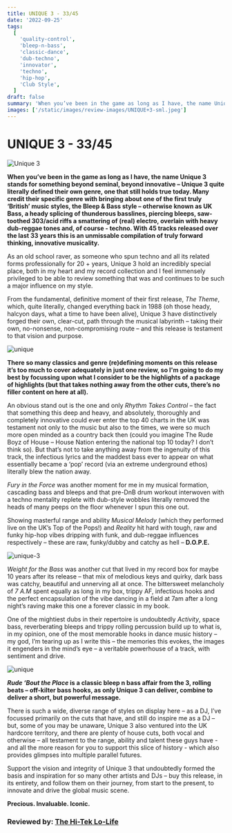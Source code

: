 ```yaml
---
title: UNIQUE 3 - 33/45
date: '2022-09-25'
tags:
  [
    'quality-control',
    'bleep-n-bass',
    'classic-dance',
    'dub-techno',
    'innovator',
    'techno',
    'hip-hop',
    'Club Style',
  ]
draft: false
summary: 'When you’ve been in the game as long as I have, the name Unique 3 stands for something beyond seminal, beyond innovative – Unique 3 quite literally defined their own genre, one that still holds true today. '
images: ['/static/images/review-images/UNIQUE+3-sml.jpeg']
---
```


# UNIQUE 3 - 33/45

 <div className="my-1 px-2 phone: w-full desktop: overflow-hidden xl:my-1 xl:px-2 xl:w-1/2">
  <Image
    alt="Unique 3"
    src="/static/images/review-images/UNIQUE+3-sml.jpeg"
    width={700}
    height={700}
/>
</div>

**When you’ve been in the game as long as I have, the name Unique 3 stands for something beyond seminal, beyond innovative – Unique 3 quite literally defined their own genre, one that still holds true today. Many credit their specific genre with bringing about one of the first truly ‘British’ music styles, the Bleep & Bass style – otherwise known as UK Bass, a heady splicing of thunderous basslines, piercing bleeps, saw-toothed 303/acid riffs a smattering of (real) electro, overlain with heavy dub-reggae tones and, of course - techno. With 45 tracks released over the last 33 years this is an unmissable compilation of truly forward thinking, innovative musicality.**

As an old school raver, as someone who spun techno and all its related forms professionally for 20 + years, Unique 3 hold an incredibly special place, both in my heart and my record collection and I feel immensely privileged to be able to review something that was and continues to be such a major influence on my style.

From the fundamental, definitive moment of their first release, _The Theme_, which, quite literally, changed everything back in 1988 (oh those heady, halcyon days, what a time to have been alive), Unique 3 have distinctively forged their own, clear-cut, path through the musical labyrinth – taking their own, no-nonsense, non-compromising route – and this release is testament to that vision and purpose.

 <div className="my-1 px-2 items-center phone: w-full desktop: overflow-hidden xl:my-1 xl:px-2 xl:w-1/2">
  <Image
    alt="unique"
    src="/static/images/review-images/unique-2scaled.jpg"
    width={700}
    height={1050}
/>
</div>

**There so many classics and genre (re)defining moments on this release it’s too much to cover adequately in just one review, so I'm going to do my best by focussing upon what I consider to be the highlights of a package of highlights (but that takes nothing away from the other cuts, there’s no filler content on here at all).**

An obvious stand out is the one and only _Rhythm Takes Control_ – the fact that something this deep and heavy, and absolutely, thoroughly and completely innovative could ever enter the top 40 charts in the UK was testament not only to the music but also to the times, we were so much more open minded as a country back then (could you imagine The Rude Boyz of House – House Nation entering the national top 10 today? I don’t think so). But that’s not to take anything away from the ingenuity of this track, the infectious lyrics and the maddest bass ever to appear on what essentially became a ‘pop’ record (via an extreme underground ethos) literally blew the nation away.

_Fury in the Force_ was another moment for me in my musical formation, cascading bass and bleeps and that pre-DnB drum workout interwoven with a techno mentality replete with dub-style wobbles literally removed the heads of many peeps on the floor whenever I spun this one out.

Showing masterful range and ability _Musical Melody_ (which they performed live on the UK’s Top of the Pops!) and _Reality_ hit hard with tough, raw and funky hip-hop vibes dripping with funk, and dub-reggae influences respectively – these are raw, funky/dubby and catchy as hell – **D.O.P.E.**

<div className="my-1 px-2 phone: w-full desktop: overflow-hidden xl:my-1 xl:px-2 xl:w-1/2">
  <Image
    alt="unique-3"
    src="/static/images/review-images/edzy-unique-3-comp(1).jpg"
    width={750}
    height={500}
/>
</div>

_Weight for the Bass_ was another cut that lived in my record box for maybe 10 years after its release – that mix of melodious keys and quirky, dark bass was catchy, beautiful and unnerving all at once. The bittersweet melancholy of _7 A.M_ spent equally as long in my box, trippy AF, infectious hooks and the perfect encapsulation of the vibe dancing in a field at 7am after a long night’s raving make this one a forever classic in my book.

One of the mightiest dubs in their repertoire is undoubtedly _Activity_, space bass, reverberating bleeps and trippy rolling percussion build up to what is, in my opinion, one of the most memorable hooks in dance music history – my god, I’m tearing up as I write this – the memories this evokes, the images it engenders in the mind’s eye – a veritable powerhouse of a track, with sentiment and drive.

<div className="my-1 px-2 items-center phone: w-full desktop: overflow-hidden xl:my-1 xl:px-2 xl:w-1/2">
  <Image
    alt="unique"
    src="/static/images/review-images/unique-4-sml.jpg"
    width={700}
    height={422}
/>
</div>

**_Rude ‘Bout the Place_ is a classic bleep n bass affair from the 3, rolling beats – off-kilter bass hooks, as only Unique 3 can deliver, combine to deliver a short, but powerful message.**

There is such a wide, diverse range of styles on display here – as a DJ, I’ve focussed primarily on the cuts that have, and still do inspire me as a DJ – but, some of you may be unaware, Unique 3 also ventured into the UK hardcore territory, and there are plenty of house cuts, both vocal and otherwise – all testament to the range, ability and talent these guys have - and all the more reason for you to support this slice of history - which also provides glimpses into multiple parallel futures.

Support the vision and integrity of Unique 3 that undoubtedly formed the basis and inspiration for so many other artists and DJs – buy this release, in its entirety, and follow them on their journey, from start to the present, to innovate and drive the global music scene.

**Precious. Invaluable. Iconic.**

### Reviewed by: [The Hi-Tek Lo-Life](https://www.facebook.com/HighestTek)

